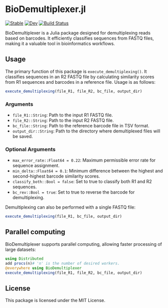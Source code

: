# BioDemultiplexer.jl
[![Stable](https://img.shields.io/badge/docs-stable-blue.svg)](https://I-Mihara.github.io/BioDemultiplexer.jl/stable/)
[![Dev](https://img.shields.io/badge/docs-dev-blue.svg)](https://I-Mihara.github.io/BioDemultiplexer.jl/dev/)
[![Build Status](https://github.com/I-Mihara/BioDemultiplexer.jl/actions/workflows/CI.yml/badge.svg?branch=main)](https://github.com/I-Mihara/BioDemultiplexer.jl/actions/workflows/CI.yml?query=branch%3Amain)

BioDemultiplexer is a Julia package designed for demultiplexing reads based on barcodes. It efficiently classifies sequences from FASTQ files, making it a valuable tool in bioinformatics workflows.

## Usage
The primary function of this package is `execute_demultiplexing()`. It classifies sequences in an R2 FASTQ file by calculating similarity scores from R1 sequences and barcodes in a reference file. Usage is as follows:
```Julia 
execute_demultiplexing(file_R1, file_R2, bc_file, output_dir)
```

### Arguments
* `file_R1::String`: Path to the input R1 FASTQ file.
* `file_R2::String`: Path to the input R2 FASTQ file.
* `bc_file::String`: Path to the reference barcode file in TSV format.
* `output_dir::String`: Path to the directory where demultiplexed files will be saved.
### Optional Arguments
* `max_error_rate::Float64 = 0.22`: Maximum permissible error rate for sequence assignment.
* `min_delta::Float64 = 0.1`: Minimum difference between the highest and second-highest barcode similarity scores.
* `classify_both::Bool = false`: Set to true to classify both R1 and R2 sequences.
* `bc_rev::Bool = true`: Set to true to reverse the barcode for demultiplexing.

Demultiplexing can also be performed with a single FASTQ file:
```Julia
execute_demultiplexing(file_R1, bc_file, output_dir)
```

## Parallel computing
BioDemultiplexer supports parallel computing, allowing faster processing of large datasets:
```Julia copy
using Distributed
add procs(n)# 'n' is the number of desired workers.
@everywhere using BioDemultiplexer
execute_demultiplexing(file_R1, file_R2, bc_file, output_dir)
``` 

## License
This package is licensed under the MIT License.